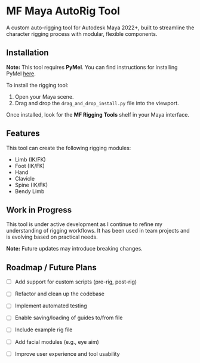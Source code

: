 # MF Maya AutoRig Tool

A custom auto-rigging tool for Autodesk Maya 2022+, built to streamline the character rigging process with modular, flexible components.

## Installation

**Note:** This tool requires **PyMel**. You can find instructions for installing PyMel [here](https://help.autodesk.com/view/MAYAUL/2026/ENU/?guid=GUID-2AA5EFCE-53B1-46A0-8E43-4CD0B2C72FB4).

To install the rigging tool:

1. Open your Maya scene.
2. Drag and drop the `drag_and_drop_install.py` file into the viewport.

Once installed, look for the **MF Rigging Tools** shelf in your Maya interface.

## Features

This tool can create the following rigging modules:

- Limb (IK/FK)
- Foot (IK/FK)
- Hand
- Clavicle
- Spine (IK/FK)
- Bendy Limb

## Work in Progress

This tool is under active development as I continue to refine my understanding of rigging workflows. It has been used in team projects and is evolving based on practical needs.

**Note:** Future updates may introduce breaking changes.

## Roadmap / Future Plans

- [ ] Add support for custom scripts (pre-rig, post-rig)
- [ ] Refactor and clean up the codebase
- [ ] Implement automated testing
- [ ] Enable saving/loading of guides to/from file
- [ ] Include example rig file
- [ ] Add facial modules (e.g., eye aim)
- [ ] Improve user experience and tool usability

